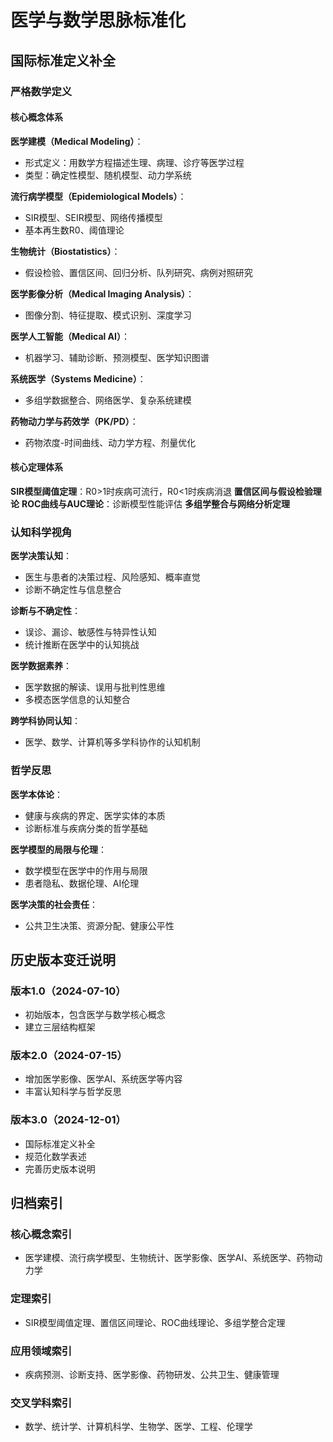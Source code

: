 # 医学与数学思脉标准化

## 国际标准定义补全

### 严格数学定义

#### 核心概念体系

**医学建模（Medical Modeling）**：

- 形式定义：用数学方程描述生理、病理、诊疗等医学过程
- 类型：确定性模型、随机模型、动力学系统

**流行病学模型（Epidemiological Models）**：

- SIR模型、SEIR模型、网络传播模型
- 基本再生数R0、阈值理论

**生物统计（Biostatistics）**：

- 假设检验、置信区间、回归分析、队列研究、病例对照研究

**医学影像分析（Medical Imaging Analysis）**：

- 图像分割、特征提取、模式识别、深度学习

**医学人工智能（Medical AI）**：

- 机器学习、辅助诊断、预测模型、医学知识图谱

**系统医学（Systems Medicine）**：

- 多组学数据整合、网络医学、复杂系统建模

**药物动力学与药效学（PK/PD）**：

- 药物浓度-时间曲线、动力学方程、剂量优化

#### 核心定理体系

**SIR模型阈值定理**：R0>1时疾病可流行，R0<1时疾病消退
**置信区间与假设检验理论**
**ROC曲线与AUC理论**：诊断模型性能评估
**多组学整合与网络分析定理**

### 认知科学视角

**医学决策认知**：

- 医生与患者的决策过程、风险感知、概率直觉
- 诊断不确定性与信息整合

**诊断与不确定性**：

- 误诊、漏诊、敏感性与特异性认知
- 统计推断在医学中的认知挑战

**医学数据素养**：

- 医学数据的解读、误用与批判性思维
- 多模态医学信息的认知整合

**跨学科协同认知**：

- 医学、数学、计算机等多学科协作的认知机制

### 哲学反思

**医学本体论**：

- 健康与疾病的界定、医学实体的本质
- 诊断标准与疾病分类的哲学基础

**医学模型的局限与伦理**：

- 数学模型在医学中的作用与局限
- 患者隐私、数据伦理、AI伦理

**医学决策的社会责任**：

- 公共卫生决策、资源分配、健康公平性

## 历史版本变迁说明

### 版本1.0（2024-07-10）

- 初始版本，包含医学与数学核心概念
- 建立三层结构框架

### 版本2.0（2024-07-15）

- 增加医学影像、医学AI、系统医学等内容
- 丰富认知科学与哲学反思

### 版本3.0（2024-12-01）

- 国际标准定义补全
- 规范化数学表述
- 完善历史版本说明

## 归档索引

### 核心概念索引

- 医学建模、流行病学模型、生物统计、医学影像、医学AI、系统医学、药物动力学

### 定理索引

- SIR模型阈值定理、置信区间理论、ROC曲线理论、多组学整合定理

### 应用领域索引

- 疾病预测、诊断支持、医学影像、药物研发、公共卫生、健康管理

### 交叉学科索引

- 数学、统计学、计算机科学、生物学、医学、工程、伦理学
